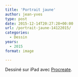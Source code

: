```yaml
---
title: 'Portrait jaune'
author: jean-yves
type: post
date: 2015-12-14T20:27:28+00:00
url: /portrait-jaune-14122015/
categories:
  - Dessin
years:
  - 2015
format: image

---
```

Dessiné sur iPad avec [Procreate](https://procreate.com/).